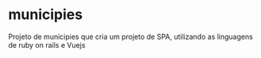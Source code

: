 # municipies
Projeto de municipies que cria um projeto de SPA, utilizando as linguagens de ruby on rails e Vuejs
